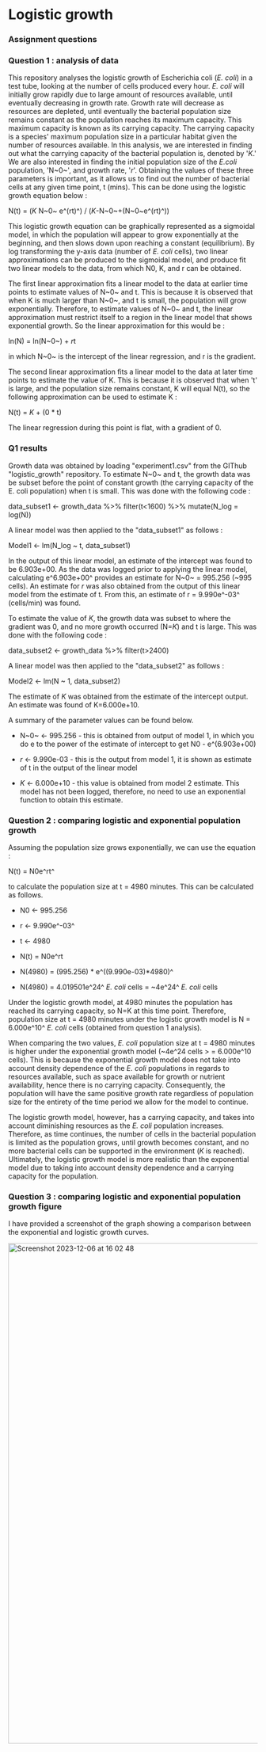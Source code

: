 # Logistic growth

### Assignment questions

### Question 1 : analysis of data

This repository analyses the logistic growth of Escherichia coli (*E.
coli*) in a test tube, looking at the number of cells produced every
hour. *E. coli* will initially grow rapidly due to large amount of
resources available, until eventually decreasing in growth rate. Growth
rate will decrease as resources are depleted, until eventually the
bacterial population size remains constant as the population reaches its
maximum capacity. This maximum capacity is known as its carrying
capacity. The carrying capacity is a species' maximum population size in
a particular habitat given the number of resources available. In this
analysis, we are interested in finding out what the carrying capacity of
the bacterial population is, denoted by '*K*.' We are also interested in
finding the initial population size of the *E.coli* population, 'N~0~',
and growth rate, '*r*'. Obtaining the values of these three parameters
is important, as it allows us to find out the number of bacterial cells
at any given time point, t (mins). This can be done using the logistic
growth equation below :

N(t) = (*K* N~0~ e^(rt)^) / (*K*-N~0~+(N~0~e^(rt)^))

This logistic growth equation can be graphically represented as a
sigmoidal model, in which the population will appear to grow
exponentially at the beginning, and then slows down upon reaching a
constant (equilibrium). By log transforming the y-axis data (number of
*E. coli* cells), two linear approximations can be produced to the
sigmoidal model, and produce fit two linear models to the data, from
which N0, K, and r can be obtained.

The first linear approximation fits a linear model to the data at
earlier time points to estimate values of N~0~ and t. This is because it
is observed that when K is much larger than N~0~, and t is small, the
population will grow exponentially. Therefore, to estimate values of
N~0~ and t, the linear approximation must restrict itself to a region in
the linear model that shows exponential growth. So the linear
approximation for this would be :

ln(N) = ln(N~0~) + *r*t

in which N~0~ is the intercept of the linear regression, and r is the
gradient.

The second linear approximation fits a linear model to the data at later
time points to estimate the value of K. This is because it is observed
that when 't' is large, and the population size remains constant, K will
equal N(t), so the following approximation can be used to estimate K :

N(t) = *K* + (0 * t)

The linear regression during this point is flat, with a gradient of 0.

### Q1 results

Growth data was obtained by loading "experiment1.csv" from the GIThub
"logistic_growth" repository. To estimate N~0~ and t, the growth data
was be subset before the point of constant growth (the carrying capacity
of the E. coli population) when t is small. This was done with the
following code :

data_subset1 \<- growth_data %\>% filter(t\<1600) %\>% mutate(N_log =
log(N))

A linear model was then applied to the "data_subset1" as follows :

Model1 \<- lm(N_log \~ t, data_subset1)

In the output of this linear model, an estimate of the intercept was
found to be 6.903e+00. As the data was logged prior to applying the
linear model, calculating e^6.903e+00^ provides an estimate for N~0~ =
995.256 (\~995 cells). An estimate for *r* was also obtained from the
output of this linear model from the estimate of t. From this, an
estimate of r = 9.990e^-03^ (cells/min) was found.

To estimate the value of *K*, the growth data was subset to where the
gradient was 0, and no more growth occurred (N=*K*) and t is large. This
was done with the following code :

data_subset2 \<- growth_data %\>% filter(t\>2400)

A linear model was then applied to the "data_subset2" as follows :

Model2 \<- lm(N \~ 1, data_subset2)

The estimate of *K* was obtained from the estimate of the intercept
output. An estimate was found of K=6.000e+10.

A summary of the parameter values can be found below.

-   N~0~ \<- 995.256 - this is obtained from output of model 1, in which
    you do e to the power of the estimate of intercept to get N0 -
    e^(6.903e+00)

-   *r* \<- 9.990e-03 - this is the output from model 1, it is shown as
    estimate of t in the output of the linear model

-   *K* \<- 6.000e+10 - this value is obtained from model 2 estimate.
    This model has not been logged, therefore, no need to use an
    exponential function to obtain this estimate.

### Question 2 : comparing logistic and exponential population growth

Assuming the population size grows exponentially, we can use the
equation :

N(t) = N0e^rt^

to calculate the population size at t = 4980 minutes. This can be
calculated as follows.

-   N0 \<- 995.256

-   r \<- 9.990e^-03^

-   t \<- 4980

-   N(t) = N0e\^rt

-   N(4980) = (995.256) \* e^((9.990e-03)\*4980)^

-   N(4980) = 4.019501e^24^ *E. coli* cells = \~4e^24^ *E. coli* cells

Under the logistic growth model, at 4980 minutes the population has
reached its carrying capacity, so N=K at this time point. Therefore,
population size at t = 4980 minutes under the logistic growth model is N
= 6.000e^10^ *E. coli* cells (obtained from question 1 analysis).

When comparing the two values, *E. coli* population size at t = 4980
minutes is higher under the exponential growth model (\~4e\^24 cells \>
= 6.000e\^10 cells). This is because the exponential growth model does
not take into account density dependence of the *E. coli* populations in
regards to resources available, such as space available for growth or
nutrient availability, hence there is no carrying capacity.
Consequently, the population will have the same positive growth rate
regardless of population size for the entirety of the time period we
allow for the model to continue.

The logistic growth model, however, has a carrying capacity, and takes
into account diminishing resources as the *E. coli* population
increases. Therefore, as time continues, the number of cells in the
bacterial population is limited as the population grows, until growth
becomes constant, and no more bacterial cells can be supported in the
environment (*K* is reached). Ultimately, the logistic growth model is
more realistic than the exponential model due to taking into account
density dependence and a carrying capacity for the population.

### Question 3 : comparing logistic and exponential population growth figure

I have provided a screenshot of the graph showing a comparison between
the exponential and logistic growth curves.

<img width="1011" alt="Screenshot 2023-12-06 at 16 02 48" src="https://github.com/LeahS03/logistic_growth/assets/150166853/33870464-41c8-454c-b885-37f5c11dcc01">




